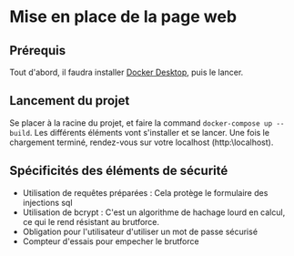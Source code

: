 # Mise en place de la page web
## Prérequis
Tout d'abord, il faudra installer [Docker Desktop](https://www.docker.com/products/docker-desktop/), puis le lancer.

## Lancement du projet
Se placer à la racine du projet, et faire la command `docker-compose up --build`.
Les différents éléments vont s'installer et se lancer.
Une fois le chargement terminé, rendez-vous sur votre localhost (http:\\localhost).

## Spécificités des éléments de sécurité
- Utilisation de requêtes préparées : Cela protège le formulaire des injections sql
- Utilisation de bcrypt : C'est un algorithme de hachage lourd en calcul, ce qui le rend résistant au brutforce.
- Obligation pour l'utilisateur d'utiliser un mot de passe sécurisé
- Compteur d'essais pour empecher le brutforce